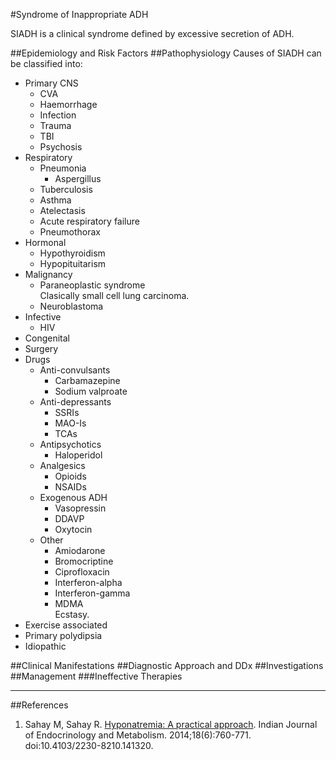 #Syndrome of Inappropriate ADH

SIADH is a clinical syndrome defined by excessive secretion of ADH.

##Epidemiology and Risk Factors
##Pathophysiology
Causes of SIADH can be classified into:
* Primary CNS
	* CVA
	* Haemorrhage
	* Infection
	* Trauma
	* TBI
	* Psychosis
* Respiratory
	* Pneumonia
		* Aspergillus
	* Tuberculosis
	* Asthma
	* Atelectasis
	* Acute respiratory failure
	* Pneumothorax
* Hormonal
	* Hypothyroidism
	* Hypopituitarism
* Malignancy
	* Paraneoplastic syndrome  
	Clasically small cell lung carcinoma.
	* Neuroblastoma
* Infective
	* HIV
* Congenital
* Surgery
* Drugs
	* Anti-convulsants
		* Carbamazepine
		* Sodium valproate
	* Anti-depressants
		* SSRIs
		* MAO-Is
		* TCAs
	* Antipsychotics
		* Haloperidol
	* Analgesics
		* Opioids
		* NSAIDs
	* Exogenous ADH
		* Vasopressin
		* DDAVP
		* Oxytocin
	* Other
		* Amiodarone
		* Bromocriptine
		* Ciprofloxacin
		* Interferon-alpha
		* Interferon-gamma
		* MDMA  
		Ecstasy.
* Exercise associated
* Primary polydipsia
* Idiopathic


##Clinical Manifestations
##Diagnostic Approach and DDx
##Investigations
##Management
###Ineffective Therapies

---
##References
1. Sahay M, Sahay R. [Hyponatremia: A practical approach](https://www.ncbi.nlm.nih.gov/pmc/articles/PMC4192979/). Indian Journal of Endocrinology and Metabolism. 2014;18(6):760-771. doi:10.4103/2230-8210.141320.